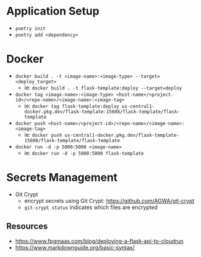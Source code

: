# Application Setup
- `poetry init`
- `poetry add <dependency>`

# Docker
- `docker build . -t <image-name>:<image-type> --target=<deploy_target>`
	- ie: `docker build . -t flask-template:deploy --target=deploy`
- `docker tag <image-name>:<image-type> <host-name>/<project-id>/<repo-name>/<image-name>:<image-tag>`
	- ie: `docker tag flask-template:deploy us-central1-docker.pkg.dev/flask-template-15608/flask-template/flask-template`
- `docker push <host-name>/<project-id>/<repo-name>/<image-name>:<image-tag>`
	- ie: `docker push us-central1-docker.pkg.dev/flask-template-15608/flask-template/flask-template`
- `docker run -d -p 5000:5000 <image-name>`
	- ie: `docker run -d -p 5000:5000 flask-template`

# Secrets Management
- Git Crypt
	- encrypt secrets using Git Crypt: https://github.com/AGWA/git-crypt
	- `git-crypt status` indicates which files are encrypted

## Resources
- https://www.fpgmaas.com/blog/deploying-a-flask-api-to-cloudrun
- https://www.markdownguide.org/basic-syntax/
